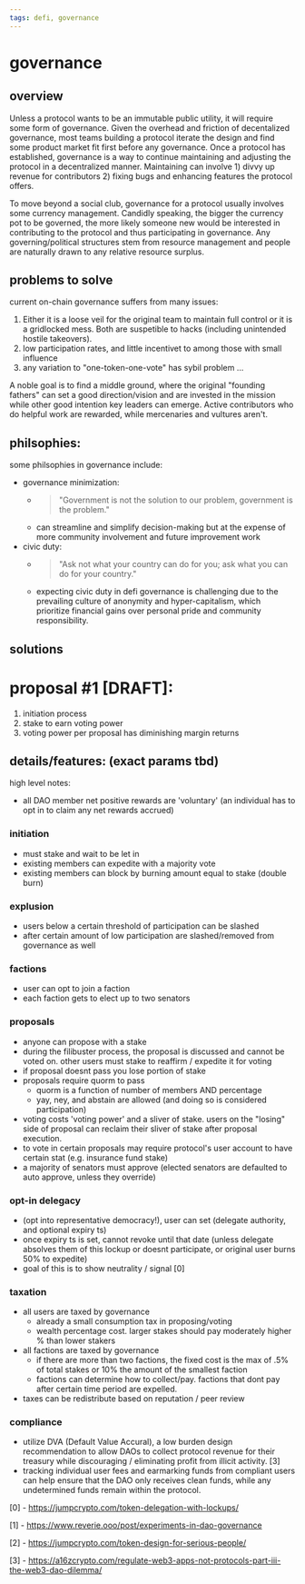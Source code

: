 ```yaml
---
tags: defi, governance
---
```

# governance

overview
---
Unless a protocol wants to be an immutable public utility, it will require some form of governance. Given the overhead and friction of decentalized governance, most teams building a protocol iterate the design and find some product market fit first before any governance. Once a protocol has established, governance is a way to continue maintaining and adjusting the protocol in a decentralized manner. Maintaining can involve 1) divvy up revenue for contributors 2) fixing bugs and enhancing features the protocol offers.

To move beyond a social club, governance for a protocol usually involves some currency management. Candidly speaking, the bigger the currency pot to be governed, the more likely someone new would be interested in contributing to the protocol and thus participating in governance. Any governing/political structures stem from resource management and people are naturally drawn to any relative resource surplus.

problems to solve
---
current on-chain governance suffers from many issues:

1) Either it is a loose veil for the original team to maintain full control or it is a gridlocked mess. Both are suspetible to hacks (including unintended hostile takeovers).
2) low participation rates, and little incentivet to among those with small influence
3) any variation to "one-token-one-vote" has sybil problem
...

A noble goal is to find a middle ground, where the original "founding fathers" can set a good direction/vision and are invested in the mission while other good intention key leaders can emerge. Active contributors who do helpful work are rewarded, while mercenaries and vultures aren't.

philsophies:
--
some philsophies in governance include: 
- governance minimization: 
  - > "Government is not the solution to our problem, government is the problem." 
  - can streamline and simplify decision-making but at the expense of more community involvement and future improvement work
- civic duty: 
  - > "Ask not what your country can do for you; ask what you can do for your country."
  - expecting civic duty in defi governance is challenging due to the prevailing culture of anonymity and hyper-capitalism, which prioritize financial gains over personal pride and community responsibility.


solutions
---

# proposal #1 [DRAFT]:
1) initiation process
2) stake to earn voting power
3) voting power per proposal has diminishing margin returns


## details/features: (exact params tbd)
high level notes:
- all DAO member net positive rewards are 'voluntary' (an individual has to opt in to claim any net rewards accrued)


### initiation
- must stake and wait to be let in
- existing members can expedite with a majority vote
- existing members can block by burning amount equal to stake (double burn)

### explusion
- users below a certain threshold of participation can be slashed
- after certain amount of low participation are slashed/removed from governance as well

### factions
- user can opt to join a faction
- each faction gets to elect up to two senators

### proposals
- anyone can propose with a stake
- during the filibuster process, the proposal is discussed and cannot be voted on. other users must stake to reaffirm / expedite it for voting
- if proposal doesnt pass you lose portion of stake
- proposals require quorm to pass
  - quorm is a function of number of members AND percentage
  - yay, ney, and abstain are allowed (and doing so is considered participation)
- voting costs 'voting power' and a sliver of stake. users on the "losing" side of proposal can reclaim their sliver of stake after proposal execution.
- to vote in certain proposals may require protocol's user account to have certain stat (e.g. insurance fund stake)
- a majority of senators must approve (elected senators are defaulted to auto approve, unless they override)

### opt-in delegacy 
- (opt into representative democracy!), user can set (delegate authority, and optional expiry ts)
- once expiry ts is set, cannot revoke until that date (unless delegate absolves them of this lockup or doesnt participate, or original user burns 50% to expedite) 
- goal of this is to show neutrality / signal [0]

### taxation
- all users are taxed by governance
    - already a small consumption tax in proposing/voting 
    - wealth percentage cost. larger stakes should pay moderately higher % than lower stakers
- all factions are taxed by governance
    - if there are more than two factions, the fixed cost is the max of .5% of total stakes or 10% the amount of the smallest faction
    - factions can determine how to collect/pay. factions that dont pay after certain time period are expelled.
- taxes can be redistribute based on reputation / peer review

### compliance
- utilize DVA (Default Value Accural), a low burden design recommendation to allow DAOs to collect protocol revenue for their treasury while discouraging / eliminating profit from illicit activity. [3]
- tracking individual user fees and earmarking funds from compliant users can help ensure that the DAO only receives clean funds, while any undetermined funds remain within the protocol.



[0] - https://jumpcrypto.com/token-delegation-with-lockups/

[1] - https://www.reverie.ooo/post/experiments-in-dao-governance

[2] - https://jumpcrypto.com/token-design-for-serious-people/

[3] - https://a16zcrypto.com/regulate-web3-apps-not-protocols-part-iii-the-web3-dao-dilemma/
